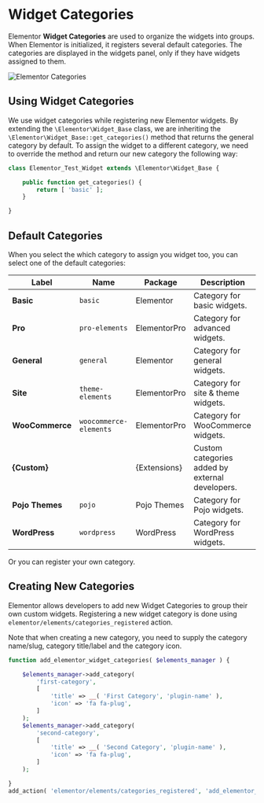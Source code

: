 # Widget Categories

Elementor **Widget Categories** are used to organize the widgets into groups. When Elementor is initialized, it registers several default categories. The categories are displayed in the widgets panel, only if they have widgets assigned to them.

![Elementor Categories](/assets/img/elementor-categories.png)

## Using Widget Categories

We use widget categories while registering new Elementor widgets. By extending the `\Elementor\Widget_Base` class, we are inheriting the `\Elementor\Widget_Base::get_categories()` method that returns the general category by default. To assign the widget to a different category, we need to override the method and return our new category the following way:

```php {3-5}
class Elementor_Test_Widget extends \Elementor\Widget_Base {

	public function get_categories() {
		return [ 'basic' ];
	}

}
```

## Default Categories

When you select the which category to assign you widget too, you can select one of the default categories:

| Label           | Name                   | Package      | Description                                     |
|-----------------| ---------------------- | ------------ | ----------------------------------------------- |
| **Basic**       | `basic`                | Elementor    | Category for basic widgets.                     |
| **Pro**         | `pro-elements`         | ElementorPro | Category for advanced widgets.                  |
| **General**     | `general`              | Elementor    | Category for general widgets.                   |
| **Site**        | `theme-elements`       | ElementorPro | Category for site & theme widgets.              |
| **WooCommerce** | `woocommerce-elements` | ElementorPro | Category for WooCommerce widgets.               |
| **{Custom}**    |                        | {Extensions} | Custom categories added by external developers. |
| **Pojo Themes** | `pojo`                 | Pojo Themes  | Category for Pojo widgets.                      |
| **WordPress**   | `wordpress`            | WordPress    | Category for WordPress widgets.                 |

Or you can register your own category.

## Creating New Categories

Elementor allows developers to add new Widget Categories to group their own custom widgets. Registering a new widget category is done using `elementor/elements/categories_registered` action.

Note that when creating a new category, you need to supply the category name/slug, category title/label and the category icon.

```php
function add_elementor_widget_categories( $elements_manager ) {

	$elements_manager->add_category(
		'first-category',
		[
			'title' => __( 'First Category', 'plugin-name' ),
			'icon' => 'fa fa-plug',
		]
	);
	$elements_manager->add_category(
		'second-category',
		[
			'title' => __( 'Second Category', 'plugin-name' ),
			'icon' => 'fa fa-plug',
		]
	);

}
add_action( 'elementor/elements/categories_registered', 'add_elementor_widget_categories' );
```
